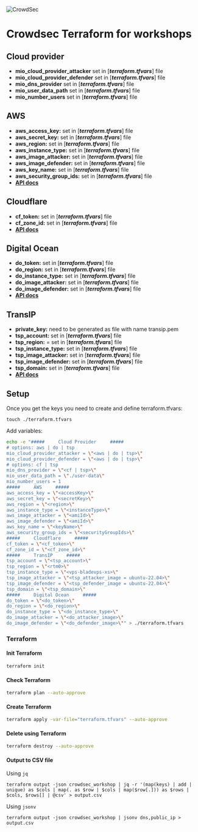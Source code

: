 ![CrowdSec](https://app.crowdsec.net/vectors/crowdsec.svg "CrowdSec Logo")

# Crowdsec Terraform for workshops

## Cloud provider

- **mio_cloud_provider_attacker** set in [__***terraform.tfvars***__] file
- **mio_cloud_provider_defender** set in [__***terraform.tfvars***__] file
- **mio_dns_provider** set in [__***terraform.tfvars***__] file
- **mio_user_data_path** set in [__***terraform.tfvars***__] file
- **mio_number_users** set in [__***terraform.tfvars***__] file

## AWS

- **aws_access_key:** set in [__***terraform.tfvars***__] file
- **aws_secret_key:** set in [__***terraform.tfvars***__] file
- **aws_region:** set in [__***terraform.tfvars***__] file
- **aws_instance_type:** set in [__***terraform.tfvars***__] file
- **aws_image_attacker:** set in [__***terraform.tfvars***__] file
- **aws_image_defender:** set in [__***terraform.tfvars***__] file
- **aws_key_name:** set in [__***terraform.tfvars***__] file
- **aws_security_group_ids:** set in [__***terraform.tfvars***__] file
- [**API docs**](https://docs.aws.amazon.com/)

## Cloudflare

- **cf_token:** set in [__***terraform.tfvars***__] file
- **cf_zone_id:** set in [__***terraform.tfvars***__] file
- [**API docs**](https://api.cloudflare.com/)

## Digital Ocean

- **do_token:** set in [__***terraform.tfvars***__] file
- **do_region:** set in [__***terraform.tfvars***__] file
- **do_instance_type:** set in [__***terraform.tfvars***__] file
- **do_image_attacker:** set in [__***terraform.tfvars***__] file
- **do_image_defender:** set in [__***terraform.tfvars***__] file
- [**API docs**](https://docs.digitalocean.com/reference/api/api-reference/)

## TransIP

- **private_key:** need to be generated as file with name transip.pem
- **tsp_account:** set in [__***terraform.tfvars***__] file
- **tsp_region:** = set in [__***terraform.tfvars***__] file
- **tsp_instance_type:** set in [__***terraform.tfvars***__] file
- **tsp_image_attacker:** set in [__***terraform.tfvars***__] file
- **tsp_image_defender:** set in [__***terraform.tfvars***__] file
- **tsp_domain:** set in [__***terraform.tfvars***__] file
- [**API docs**](https://api.transip.nl/rest/docs.html)

## Setup

Once you get the keys you need to create and define terraform.tfvars:

```
touch ./terraform.tfvars
```

Add variables:

```sh
echo -e "#####     Cloud Provider     #####
# options: aws | do | tsp
mio_cloud_provider_attacker = \"<aws | do | tsp>\"
mio_cloud_provider_defender = \"<aws | do | tsp>\"
# options: cf | tsp
mio_dns_provider = \"<cf | tsp>\"
mio_user_data_path = \"./user-data\"
mio_number_users = 1
#####     AWS     #####
aws_access_key = \"<accessKey>\"
aws_secret_key = \"<secretKey>\"
aws_region = \"<region>\"
aws_instance_type = \"<instanceType>\"
aws_image_attacker = \"<amiId>\"
aws_image_defender = \"<amiId>\"
aws_key_name = \"<keyName>\"
aws_security_group_ids = \"<securityGroupIds>\"
#####     Cloudflare     #####
cf_token = \"<cf_token>\"
cf_zone_id = \"<cf_zone_id>\"
#####     TransIP     #####
tsp_account = \"<tsp_account>\"
tsp_region = \"<rtm0>\"
tsp_instance_type = \"<vps-bladevps-xs>\"
tsp_image_attacker = \"<tsp_attacker_image = ubuntu-22.04>\"
tsp_image_defender = \"<tsp_defender_image = ubuntu-22.04>\"
tsp_domain = \"<tsp_domain>\"
#####     Digital Ocean     #####
do_token = \"<do_token>\"
do_region = \"<do_region>\"
do_instance_type = \"<do_instance_type>\"
do_image_attacker = \"<do_attacker_image>\"
do_image_defender = \"<do_defender_image>\"" > ./terraform.tfvars
```

### Terraform

#### Init Terraform

```sh
terraform init
```

#### Check Terraform

```sh
terraform plan --auto-approve
```

#### Create Terraform

```sh
terraform apply -var-file="terraform.tfvars" --auto-approve
```

#### Delete using Terraform

```sh
terraform destroy --auto-approve
```

#### Output to CSV file

Using `jq`

```
terraform output -json crowdsec_workshop | jq -r '(map(keys) | add | unique) as $cols | map(. as $row | $cols | map($row[.])) as $rows | $cols, $rows[] | @csv' > output.csv
```

Using `jsonv`

```
terraform output -json crowdsec_workshop | jsonv dns,public_ip > output.csv
```

